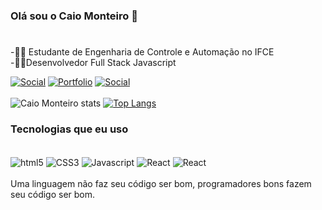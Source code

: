 ### Olá sou o Caio Monteiro 👋
#

-👨‍🎓 Estudante de Engenharia de Controle e Automação no IFCE
<br/>
-👨‍💻Desenvolvedor Full Stack Javascript
<br/>


[![Social](https://img.shields.io/badge/LinkedIn-0077B5?style=for-the-badge&logo=linkedin&logoColor=white)](https://www.linkedin.com/in/caio-monteiro-4ab4591b8/)
[![Portfolio](https://img.shields.io/badge/Portfólio-0A0A0A?style=for-the-badge&logo=devdotto&logoColor=white)](https://caiomonteir0.github.io/Portfolio/)
[![Social](https://img.shields.io/badge/Codepen-000000?style=for-the-badge&logo=codepen&logoColor=white)](https://codepen.io/CaioMonteir0/pens/public?cursor=ZD0xJm89MCZwPTEmdj02NTc1ODIxNw==)<br/><br/>
![Caio Monteiro stats](https://github-readme-stats.vercel.app/api?username=CaioMonteir0&show_icons=true&theme=tokyonight)
[![Top Langs](https://github-readme-stats.vercel.app/api/top-langs/?username=CaioMonteir0&layout=compact&theme=dracula)](https://github.com/anuraghazra/github-readme-stats)


### Tecnologias que eu uso

<div style="display: inline_block"><br/>
<img align="center" alt="html5" src="https://img.shields.io/badge/HTML5-E34F26?style=for-the-badge&logo=html5&logoColor=white" />
<img align="center" alt="CSS3" src="https://img.shields.io/badge/CSS3-1572B6?style=for-the-badge&logo=css3&logoColor=white" />
<img align="center" alt="Javascript" src="https://img.shields.io/badge/JavaScript-F7DF1E?style=for-the-badge&logo=javascript&logoColor=black" />
<img align="center" alt="React" src="https://img.shields.io/badge/React-20232A?style=for-the-badge&logo=react&logoColor=61DAFB" />
<img align="center" alt="React" src="https://img.shields.io/badge/Node.js-43853D?style=for-the-badge&logo=node.js&logoColor=white" />
</div>
<br/>
Uma linguagem não faz seu código ser bom, programadores bons fazem seu código ser bom.
